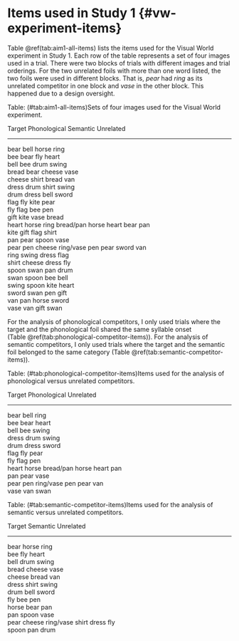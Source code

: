 
Items used in Study 1 {#vw-experiment-items}
========================================================================







Table \@ref(tab:aim1-all-items) lists the items used for the Visual World
experiment in Study 1. Each row of the table represents a set of four
images used in a trial. There were two blocks of trials with different
images and trial orderings. For the two unrelated foils with more than
one word listed, the two foils were used in different blocks. That is,
*pear* had *ring* as its unrelated competitor in one block and *vase* in
the other block. This happened due to a design oversight.


Table: (\#tab:aim1-all-items)Sets of four images used for the Visual World experiment.

Target   Phonological   Semantic   Unrelated 
-------  -------------  ---------  ----------
bear     bell           horse      ring      
bee      bear           fly        heart     
bell     bee            drum       swing     
bread    bear           cheese     vase      
cheese   shirt          bread      van       
dress    drum           shirt      swing     
drum     dress          bell       sword     
flag     fly            kite       pear      
fly      flag           bee        pen       
gift     kite           vase       bread     
heart    horse          ring       bread/pan 
horse    heart          bear       pan       
kite     gift           flag       shirt     
pan      pear           spoon      vase      
pear     pen            cheese     ring/vase 
pen      pear           sword      van       
ring     swing          dress      flag      
shirt    cheese         dress      fly       
spoon    swan           pan        drum      
swan     spoon          bee        bell      
swing    spoon          kite       heart     
sword    swan           pen        gift      
van      pan            horse      sword     
vase     van            gift       swan      


For the analysis of phonological competitors, I only used trials where
the target and the phonological foil shared the same syllable onset
(Table \@ref(tab:phonological-competitor-items)). For the analysis of
semantic competitors, I only used trials where the target and the
semantic foil belonged to the same category 
(Table \@ref(tab:semantic-competitor-items)).


Table: (\#tab:phonological-competitor-items)Items used for the analysis of phonological versus unrelated competitors.

Target   Phonological   Unrelated 
-------  -------------  ----------
bear     bell           ring      
bee      bear           heart     
bell     bee            swing     
dress    drum           swing     
drum     dress          sword     
flag     fly            pear      
fly      flag           pen       
heart    horse          bread/pan 
horse    heart          pan       
pan      pear           vase      
pear     pen            ring/vase 
pen      pear           van       
vase     van            swan      


Table: (\#tab:semantic-competitor-items)Items used for the analysis of semantic versus unrelated competitors.

Target   Semantic   Unrelated 
-------  ---------  ----------
bear     horse      ring      
bee      fly        heart     
bell     drum       swing     
bread    cheese     vase      
cheese   bread      van       
dress    shirt      swing     
drum     bell       sword     
fly      bee        pen       
horse    bear       pan       
pan      spoon      vase      
pear     cheese     ring/vase 
shirt    dress      fly       
spoon    pan        drum      

